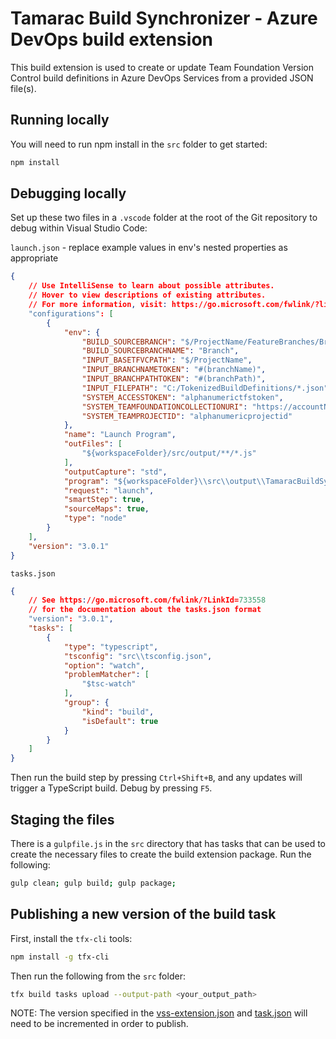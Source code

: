 # Tamarac Build Synchronizer - Azure DevOps build extension

This build extension is used to create or update Team Foundation Version Control build definitions 
in Azure DevOps Services from a provided JSON file(s).

## Running locally

You will need to run npm install in the `src` folder to get started:

```bash
npm install
```

## Debugging locally

Set up these two files in a `.vscode` folder at the root of the Git repository to debug within Visual Studio Code:

`launch.json` - replace example values in env's nested properties as appropriate

```json
{
    // Use IntelliSense to learn about possible attributes.
    // Hover to view descriptions of existing attributes.
    // For more information, visit: https://go.microsoft.com/fwlink/?linkid=830387
    "configurations": [
        {
            "env": {
                "BUILD_SOURCEBRANCH": "$/ProjectName/FeatureBranches/Branch",
                "BUILD_SOURCEBRANCHNAME": "Branch",
                "INPUT_BASETFVCPATH": "$/ProjectName",
                "INPUT_BRANCHNAMETOKEN": "#(branchName)",
                "INPUT_BRANCHPATHTOKEN": "#(branchPath)",
                "INPUT_FILEPATH": "C:/TokenizedBuildDefinitions/*.json",
                "SYSTEM_ACCESSTOKEN": "alphanumerictfstoken",
                "SYSTEM_TEAMFOUNDATIONCOLLECTIONURI": "https://accountName.visualstudio.com/ProjectName/",
                "SYSTEM_TEAMPROJECTID": "alphanumericprojectid"
            },
            "name": "Launch Program",
            "outFiles": [
                "${workspaceFolder}/src/output/**/*.js"
            ],
            "outputCapture": "std",
            "program": "${workspaceFolder}\\src\\output\\TamaracBuildSynchronizer\\index.js",
            "request": "launch",
            "smartStep": true,
            "sourceMaps": true,
            "type": "node"
        }
    ],
    "version": "3.0.1"
}
```

`tasks.json`

```json
{
    // See https://go.microsoft.com/fwlink/?LinkId=733558
    // for the documentation about the tasks.json format
    "version": "3.0.1",
    "tasks": [
        {
            "type": "typescript",
            "tsconfig": "src\\tsconfig.json",
            "option": "watch",
            "problemMatcher": [
                "$tsc-watch"
            ],
            "group": {
                "kind": "build",
                "isDefault": true
            }
        }
    ]
}
```

Then run the build step by pressing `Ctrl+Shift+B`, and any updates will trigger a TypeScript build. Debug by pressing `F5`.

## Staging the files

There is a `gulpfile.js` in the `src` directory that has tasks that can be used to create the necessary files to create the build extension package. Run the following:

```bash
gulp clean; gulp build; gulp package;
```

## Publishing a new version of the build task

First, install the `tfx-cli` tools:

```bash
npm install -g tfx-cli
```

Then run the following from the `src` folder:

```bash
tfx build tasks upload --output-path <your_output_path>
```

NOTE: The version specified in the [vss-extension.json](./src/vss-extension.json) and [task.json](./src/TamaracBuildSynchronizer/task.json) will need to be incremented in order to publish.